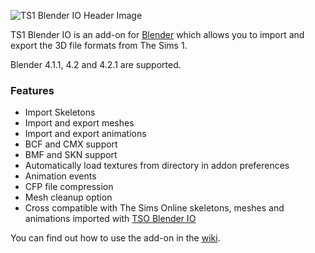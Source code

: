 ![TS1 Blender IO Header Image](https://github.com/mixiate/ts1-blender-io/assets/167040362/5949ba35-d256-4bb1-88e0-44ba96dac84e)

TS1 Blender IO is an add-on for [Blender](https://www.blender.org/) which allows you to import and export the 3D file formats from The Sims 1.

Blender 4.1.1, 4.2 and 4.2.1 are supported.

### Features
- Import Skeletons
- Import and export meshes
- Import and export animations
- BCF and CMX support
- BMF and SKN support
- Automatically load textures from directory in addon preferences
- Animation events
- CFP file compression
- Mesh cleanup option
- Cross compatible with The Sims Online skeletons, meshes and animations imported with [TSO Blender IO](https://github.com/mixiate/tso-blender-io)

You can find out how to use the add-on in the [wiki](https://github.com/mixiate/ts1-blender-io/wiki).
